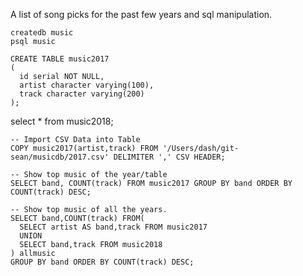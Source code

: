 A list of song picks for the past few years and sql manipulation.

```brew services start postgresql
createdb music
psql music
```

```
CREATE TABLE music2017
(
  id serial NOT NULL,
  artist character varying(100),
  track character varying(200)
);
```

select * from music2018;

```
-- Import CSV Data into Table
COPY music2017(artist,track) FROM '/Users/dash/git-sean/musicdb/2017.csv' DELIMITER ',' CSV HEADER;

-- Show top music of the year/table
SELECT band, COUNT(track) FROM music2017 GROUP BY band ORDER BY COUNT(track) DESC;

-- Show top music of all the years.
SELECT band,COUNT(track) FROM(
  SELECT artist AS band,track FROM music2017
  UNION
  SELECT band,track FROM music2018
) allmusic
GROUP BY band ORDER BY COUNT(track) DESC;
```
